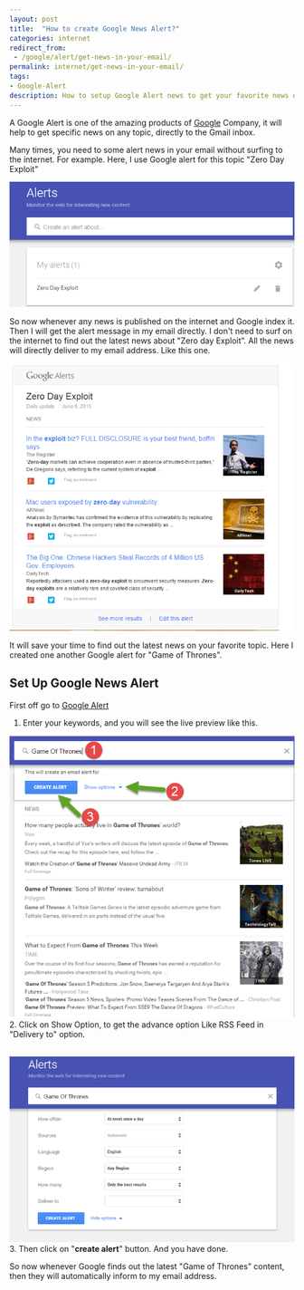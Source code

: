 ```yaml
---
layout: post
title:  "How to create Google News Alert?"
categories: internet
redirect_from:
 - /google/alert/get-news-in-your-email/
permalink: internet/get-news-in-your-email/
tags: 
- Google-Alert
description: How to setup Google Alert news to get your favorite news directly in your email address.
---
```


A Google Alert is one of the amazing products of <a href="/google/">Google</a> Company, it will help to get specific news on any topic, directly to the Gmail inbox.

Many times, you need to some alert news in your email without surfing to the internet. For example. Here, I use Google alert for this topic "Zero Day Exploit"

<img alt="Google Alert News" src="/images/google-alert-news.png" title="Google Alert News" /><br />

So now whenever any news is published on the internet and Google index it. Then I will get the alert message in my email directly. I don't need to surf on the internet to find out the latest news about "Zero day Exploit”. All the news will directly deliver to my email address. Like this one.

<img alt="Google Alert Emails" src="/images/google-alerts-email.png" title="Google Alerts Email" /><br />

It will save your time to find out the latest news on your favorite topic. Here I created one another Google alert for "Game of Thrones". 

## Set Up Google News Alert ##

First off go to <a href="https://www.google.com/alerts" rel="nofollow" target="_blank">Google Alert</a>


1. Enter your keywords, and you will see the live preview like this.<br/>

<img alt="Google Alert News Preview" src="/images/google-alert-preview.png" title="Google Alert News" /><br />
2. Click on Show Option, to get the advance option Like RSS Feed in "Delivery to" option.<br/><br/>

<img alt="Google Alert Option" src="/images/google-alert-option.png" title="Google Alert Option" /><br />
3. Then click on "**create alert**" button. And you have done.

So now whenever Google finds out the latest "Game of Thrones" content, then they will automatically inform to my email address.